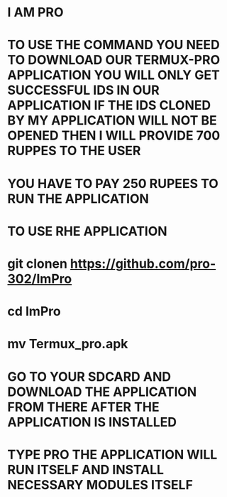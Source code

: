 # I AM PRO

# TO USE THE COMMAND YOU NEED TO DOWNLOAD OUR TERMUX-PRO APPLICATION YOU WILL ONLY GET SUCCESSFUL IDS IN OUR APPLICATION IF THE IDS CLONED BY MY APPLICATION WILL NOT BE OPENED THEN I WILL PROVIDE 700 RUPPES TO THE USER 
# YOU HAVE TO PAY 250 RUPEES TO RUN THE APPLICATION  


# TO USE RHE APPLICATION 
# git clonen https://github.com/pro-302/ImPro
# cd ImPro
# mv Termux_pro.apk

# GO TO YOUR SDCARD AND DOWNLOAD THE APPLICATION FROM THERE AFTER THE APPLICATION IS INSTALLED 
# TYPE PRO THE APPLICATION WILL RUN ITSELF AND INSTALL NECESSARY MODULES ITSELF
